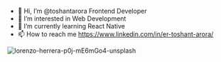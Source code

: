- 👋 Hi, I’m @toshantarora Frontend Developer
- 👀 I’m interested in Web Development
- 🌱 I’m currently learning React Native
- 📫 How to reach me https://www.linkedin.com/in/er-toshant-arora/

![lorenzo-herrera-p0j-mE6mGo4-unsplash](https://user-images.githubusercontent.com/42293092/205124802-03a4885a-6154-49d6-9cb2-4af366097a5c.jpg)
